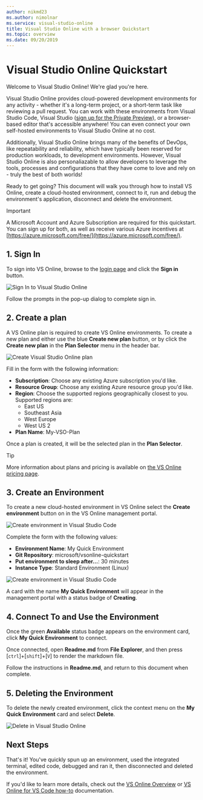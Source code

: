 ```yaml
---
author: nikmd23
ms.author: nimolnar
ms.service: visual-studio-online
title: Visual Studio Online with a browser Quickstart
ms.topic: overview
ms.date: 09/20/2019
---
```


# Visual Studio Online Quickstart

Welcome to Visual Studio Online! We're glad you're here.

Visual Studio Online provides cloud-powered development environments for any activity - whether it's a long-term project, or a short-term task like reviewing a pull request. You can work with these environments from Visual Studio Code, Visual Studio ([sign up for the Private Preview](https://aka.ms/vsfutures-signup)), or a browser-based editor that's accessible anywhere! You can even connect your own self-hosted environments to Visual Studio Online at no cost.

Additionally, Visual Studio Online brings many of the benefits of DevOps, like repeatability and reliability, which have typically been reserved for production workloads, to development environments. However, Visual Studio Online is also personaliazable to allow developers to leverage the tools, processes and configurations that they have come to love and rely on - truly the best of both worlds!

Ready to get going? This document will walk you through how to install VS Online, create a cloud-hosted environment, connect to it, run and debug the environment's application, disconnect and delete the environment.

> [!IMPORTANT]
> A Microsoft Account and Azure Subscription are required for this quickstart. You can sign up for both, as well as receive various Azure incentives at [https://azure.microsoft.com/free/](https://azure.microsoft.com/free/).

## 1. Sign In

To sign into VS Online, browse to the [login page](https://online.visualstudio.com/login) and click the **Sign in** button.

![Sign In to Visual Studio Online](../images/sign-in-vso-01.png)

Follow the prompts in the pop-up dialog to complete sign in.

## 2. Create a plan

A VS Online plan is required to create VS Online environments. To create a new plan and either use the blue **Create new plan** button, or by click the **Create new plan** in the **Plan Selector** menu in the header bar.

![Create Visual Studio Online plan](../images/create-plan-vso-01.png)

Fill in the form with the following information:

- **Subscription**: Choose any existing Azure subscription you'd like.
- **Resource Group**: Choose any existing Azure resource group you'd like.
- **Region**: Choose the supported regions geographically closest to you. Supported regions are:
  - East US
  - Southeast Asia
  - West Europe
  - West US 2
- **Plan Name**: My-VSO-Plan

Once a plan is created, it will be the selected plan in the **Plan Selector**. 

> [!TIP]
> More information about plans and pricing is available on [the VS Online pricing page](https://aka.ms/vso-pricing).

## 3. Create an Environment

To create a new cloud-hosted environment in VS Online select the **Create environment** button on in the VS Online management portal.

![Create environment in Visual Studio Code](../images/create-env-vso-01.png)

Complete the form with the following values:

- **Environment Name**: My Quick Environment
- **Git Repository**: microsoft/vsonline-quickstart
- **Put environment to sleep after...**: 30 minutes
- **Instance Type**: Standard Environment (Linux)

![Create environment in Visual Studio Code](../images/create-quickstart-vso-02.png)

A card with the name **My Quick Environment** will appear in the management portal with a status badge of **Creating**.

## 4. Connect To and Use the Environment

Once the green **Available** status badge appears on the environment card, click **My Quick Environment** to connect.

Once connected, open **Readme.md** from **File Explorer**, and then press [`ctrl`]+[`shift`]+[`V`] to render the markdown file.

Follow the instructions in **Readme.md**, and return to this document when complete.

## 5. Deleting the Environment
To delete the newly created environment, click the context menu on the **My Quick Environment** card and select **Delete**.

![Delete in Visual Studio Online](../images/delete-env-vso-01.png)

## Next Steps

That's it! You've quickly spun up an environment, used the integrated terminal, edited code, debugged and ran it, then disconnected and deleted the environment.

If you'd like to learn more details, check out the [VS Online Overview](../overview/what-is-vsonline.md) or [VS Online for VS Code how-to](../how-to/vscode.md) documentation.


